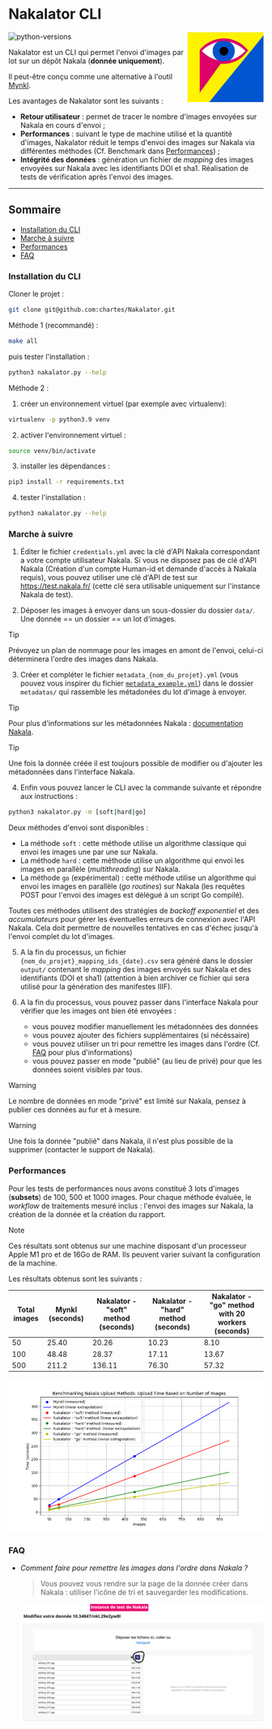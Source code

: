 # Nakalator CLI

<img src="./documentation/nakalator.jpg" width="150" align="right">

![python-versions](https://img.shields.io/badge/python-3.8%20%7C%203.9%20%7C%203.10%20%7C3.11-blue)

Nakalator est un CLI qui permet l'envoi d'images par lot sur un dépôt Nakala (**donnée uniquement**).

Il peut-être conçu comme une alternative à l'outil [Mynkl](https://mynkl.huma-num.fr/). 

Les avantages de Nakalator sont les suivants :

- **Retour utilisateur** : permet de tracer le nombre d'images envoyées sur Nakala en cours d'envoi ; 
- **Performances** : suivant le type de machine utilisé et la quantité d'images, Nakalator réduit le temps d'envoi des images sur Nakala via différentes méthodes (Cf. Benchmark dans [Performances](#performances)) ;
- **Intégrité des données** : génération un fichier de *mapping* des images envoyées sur Nakala avec les identifiants DOI et sha1. Réalisation de tests de vérification après l'envoi des images.

----

## Sommaire

- [Installation du CLI](#installation-du-cli)
- [Marche à suivre](#marche-à-suivre)
- [Performances](#performances)
- [FAQ](#faq)

### Installation du CLI

Cloner le projet :

```bash
git clone git@github.com:chartes/Nakalator.git
```

Méthode 1 (recommandé) :

```bash
make all 
```
puis tester l'installation :

```bash
python3 nakalator.py --help
```

Méthode 2 :

1. créer un environnement virtuel (par exemple avec virtualenv):
```bash
virtualenv -p python3.9 venv
```

2. activer l'environnement virtuel :
```bash
source venv/bin/activate
```

3. installer les dépendances :
```bash
pip3 install -r requirements.txt
```

4. tester l'installation :
```bash
python3 nakalator.py --help
```

### Marche à suivre

1. Éditer le fichier `credentials.yml` avec
la clé d'API Nakala correspondant a votre compte utilisateur Nakala. Si vous ne disposez pas
de clé d'API Nakala (Création d'un compte Human-id et demande d'accès à Nakala requis), vous pouvez utiliser une clé d'API de test sur https://test.nakala.fr/ (cette clé sera utilisable uniquement sur l'instance Nakala de test).

2. Déposer les images à envoyer dans un sous-dossier du dossier `data/`. Une donnée == un dossier == un lot d'images.
> [!TIP]
> Prévoyez un plan de nommage pour les images en amont de l'envoi, celui-ci déterminera l'ordre des images dans Nakala.

3. Créer et compléter le fichier `metadata_{nom_du_projet}.yml` (vous pouvez vous inspirer du fichier [`metadata_example.yml`](https://github.com/chartes/Nakalator/blob/master/metadatas/metadata_example.yml))
dans le dossier `metadatas/` qui rassemble les métadonées du lot d'image à envoyer.

> [!TIP]
> Pour plus d'informations sur les métadonnées Nakala : [documentation Nakala](https://documentation.huma-num.fr/nakala-guide-de-description/).

> [!TIP]
> Une fois la donnée créée il est toujours possible de modifier ou d'ajouter les métadonnées dans l'interface Nakala.

4. Enfin vous pouvez lancer le CLI avec la commande suivante et répondre aux instructions :

```bash
python3 nakalator.py -m [soft|hard|go]
```

Deux méthodes d'envoi sont disponibles :

- La méthode `soft` : cette méthode utilise un algorithme classique qui envoi les images une par une sur Nakala.
- La méthode `hard` : cette méthode utilise un algorithme qui envoi les images en parallèle (*multithreading*) sur Nakala.
- La méthode `go`  (expérimental)  : cette méthode utilise un algorithme qui envoi les images en parallèle (*go routines*) sur Nakala (les requêtes POST pour l'envoi des images est délégué à un script Go compilé).

Toutes ces méthodes utilisent des stratégies de *backoff exponentiel* et des *accumulateurs* pour gérer les éventuelles erreurs de connexion avec l'API Nakala. Cela doit permettre de nouvelles tentatives en cas d'échec jusqu'à l'envoi complet du lot d'images.

5. A la fin du processus, un fichier `{nom_du_projet}_mapping_ids_{date}.csv` sera généré dans le dossier `output/` contenant le *mapping* des images envoyés sur Nakala et des identifiants (DOI et sha1) (attention à bien archiver ce fichier qui sera utilisé pour la génération des manifestes IIIF).

6. A la fin du processus, vous pouvez passer dans l'interface Nakala pour vérifier que les images ont bien été envoyées : 
    - vous pouvez modifier manuellement les métadonnées des données
    - vous pouvez ajouter des fichiers supplémentaires (si nécéssaire)
    - vous pouvez utiliser un tri pour remettre les images dans l'ordre (Cf. [FAQ](#faq) pour plus d'informations)
    - vous pouvez passer en mode "publié" (au lieu de privé) pour que les données soient visibles par tous.
      
> [!WARNING]
> Le nombre de données en mode "privé" est limité sur Nakala, pensez à publier ces données au fur et à mesure.

> [!WARNING]
> Une fois la donnée "publié" dans Nakala, il n'est plus possible de la supprimer (contacter le support de Nakala).

### Performances

Pour les tests de performances nous avons constitué 3 lots d'images (**subsets**) de 100, 500 et 1000 images.
Pour chaque méthode évaluée, le *workflow* de traitements mesuré inclus : l'envoi des images sur Nakala, la création de la donnée et la création du rapport.

> [!NOTE]
> Ces résultats sont obtenus sur une machine disposant d'un processeur Apple M1 pro et de 16Go de RAM. Ils
peuvent varier suivant la configuration de la machine.

Les résultats obtenus sont les suivants :

| Total images | Mynkl (seconds) | Nakalator - "soft" method (seconds) | Nakalator - "hard" method (seconds)| Nakalator - "go" method with 20 workers (seconds) |
|--------------|-----------------|----------------------------|---------------------------|---------------------------------------------------|
| 50           | 25.40           | 20.26                      | 10.23                     |   8.10                                             |
| 100          | 48.48           | 28.37                      | 17.11                     | 13.67                                            |
| 500          | 211.2           | 136.11                     | 76.30                     | 57.32                                            |


![capture-nakala](./documentation/benchmark_methods.png)

### FAQ

- *Comment faire pour remettre les images dans l'ordre dans Nakala ?*

    > Vous pouvez vous rendre sur la page de la donnée créer dans Nakala : utiliser l'icône de tri et sauvegarder les modifications.
    
    ![capture-nakala](./documentation/capture_nakala_tri.png)
